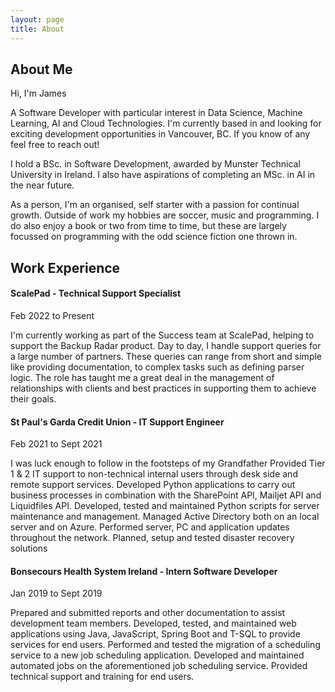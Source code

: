 ```yaml
---
layout: page
title: About
---
```


## About Me

Hi, I'm James

A Software Developer with particular interest in Data Science, Machine Learning, AI and Cloud Technologies. I'm currently based in and looking for exciting development opportunities in Vancouver, BC. If you know of any feel free to reach out!

I hold a BSc. in Software Development, awarded by Munster Technical University in Ireland. I also have aspirations of completing an MSc. in AI in the near future.

As a person, I'm an organised, self starter with a passion for continual growth. Outside of work my hobbies are soccer, music and programming. I do also enjoy a book or two from time to time, but these are largely focussed on programming with the odd science fiction one thrown in.

## Work Experience

#### ScalePad - Technical Support Specialist

Feb 2022 to Present

I'm currently working as part of the Success team at ScalePad, helping to support the Backup Radar product.
Day to day, I handle support queries for a large number of partners. These queries can range from short and simple like providing documentation, to complex tasks such as defining parser logic. The role has taught me a great deal in the management of relationships with clients and best practices in supporting them to achieve their goals.

#### St Paul's Garda Credit Union - IT Support Engineer

Feb 2021 to Sept 2021

I was luck enough to follow in the footsteps of my Grandfather
Provided Tier 1 & 2 IT support to non-technical internal users through desk side and remote support services.
Developed Python applications to carry out business processes in combination with the SharePoint API, Mailjet API and Liquidfiles API.
Developed, tested and maintained Python scripts for server maintenance and management.
Managed Active Directory both on an local server and on Azure.
Performed server, PC and application updates throughout the network.
Planned, setup and tested disaster recovery solutions

#### Bonsecours Health System Ireland - Intern Software Developer

Jan 2019 to Sept 2019

Prepared and submitted reports and other documentation to assist development team members.
Developed, tested, and maintained web applications using Java, JavaScript, Spring Boot and T-SQL to provide services for end users.
Performed and tested the migration of a scheduling service to a new job scheduling application.
Developed and maintained automated jobs on the aforementioned job scheduling service.
Provided technical support and training for end users.
